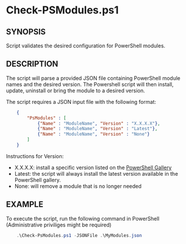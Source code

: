 # Check-PSModules.ps1

## SYNOPSIS
Script validates the desired configuration for PowerShell modules.

## DESCRIPTION
The script will parse a provided JSON file containing PowerShell module names and the desired version.
The Powershell script will then install, update, uninstall or bring the module to a desired version.

The script requires a JSON input file with the following format:

```JSON
    {
        "PsModules" : [
            {"Name" : "ModuleName", "Version" : "X.X.X.X"},
            {"Name" : "ModuleName", "Version" : "Latest"},
            {"Name" : "ModuleName", "Version" : "None"}
        ]
    }
```
Instructions for Version:
- X.X.X.X: install a specific version listed on the [PowerShell Gallery](https://www.powershellgallery.com)
- Latest: the script will always install the latest version available in the PowerShell gallery.
- None: will remove a module that is no longer needed

## EXAMPLE
To execute the script, run the following command in PowerShell (Administrative priviliges might be required)
```PowerShell
    .\Check-PsModules.ps1 -JSONFile .\MyModules.json
```